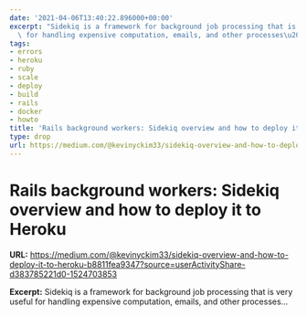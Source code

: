 ```yaml
---
date: '2021-04-06T13:40:22.896000+00:00'
excerpt: "Sidekiq is a framework for background job processing that is very useful\
  \ for handling expensive computation, emails, and other processes\u2026"
tags:
- errors
- heroku
- ruby
- scale
- deploy
- build
- rails
- docker
- howto
title: 'Rails background workers: Sidekiq overview and how to deploy it to Heroku'
type: drop
url: https://medium.com/@kevinyckim33/sidekiq-overview-and-how-to-deploy-it-to-heroku-b8811fea9347?source=userActivityShare-d383785221d0-1524703853
---
```


# Rails background workers: Sidekiq overview and how to deploy it to Heroku

**URL:** https://medium.com/@kevinyckim33/sidekiq-overview-and-how-to-deploy-it-to-heroku-b8811fea9347?source=userActivityShare-d383785221d0-1524703853

**Excerpt:** Sidekiq is a framework for background job processing that is very useful for handling expensive computation, emails, and other processes…
